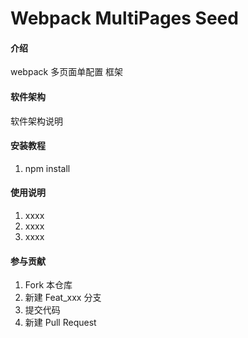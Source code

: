 # Webpack MultiPages Seed

#### 介绍
webpack 多页面单配置 框架

#### 软件架构
软件架构说明


#### 安装教程

1. npm install


#### 使用说明

1. xxxx
2. xxxx
3. xxxx

#### 参与贡献

1. Fork 本仓库
2. 新建 Feat_xxx 分支
3. 提交代码
4. 新建 Pull Request


